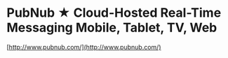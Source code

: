 <!--
id: 3629987628
link: http://tumblr.atmos.org/post/3629987628/pubnub-cloud-hosted-real-time-messaging-mobile
slug: pubnub-cloud-hosted-real-time-messaging-mobile
date: Thu Mar 03 2011 16:53:03 GMT-0800 (PST)
publish: 2011-03-03
tags: 
title: PubNub ★ Cloud-Hosted Real-Time Messaging Mobile, Tablet, TV, Web
-->


PubNub ★ Cloud-Hosted Real-Time Messaging Mobile, Tablet, TV, Web
=================================================================

[http://www.pubnub.com/](http://www.pubnub.com/)

